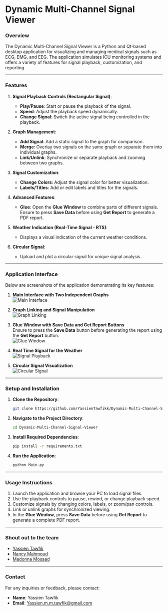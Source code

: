 # Dynamic Multi-Channel Signal Viewer

### **Overview**
The Dynamic Multi-Channel Signal Viewer is a Python and Qt-based desktop application for visualizing and managing medical signals such as ECG, EMG, and EEG. The application simulates ICU monitoring systems and offers a variety of features for signal playback, customization, and reporting.

---

### **Features**

1. **Signal Playback Controls (Rectangular Signal)**:
   - **Play/Pause**: Start or pause the playback of the signal.
   - **Speed**: Adjust the playback speed dynamically.
   - **Change Signal**: Switch the active signal being controlled in the playback.

2. **Graph Management**:
   - **Add Signal**: Add a static signal to the graph for comparison.
   - **Merge**: Overlay two signals on the same graph or separate them into individual graphs.
   - **Link/Unlink**: Synchronize or separate playback and zooming between two graphs.

3. **Signal Customization**:
   - **Change Colors**: Adjust the signal color for better visualization.
   - **Labels/Titles**: Add or edit labels and titles for the signals.

4. **Advanced Features**:
   - **Glue**: Open the **Glue Window** to combine parts of different signals. Ensure to press **Save Data** before using **Get Report** to generate a PDF report.

5. **Weather Indication (Real-Time Signal - RTS)**:
   - Displays a visual indication of the current weather conditions.

6. **Circular Signal**:
   - Upload and plot a circular signal for unique signal analysis.

---

### **Application Interface**
Below are screenshots of the application demonstrating its key features:

1. **Main Interface with Two Independent Graphs**  
   ![Main Interface](https://github.com/user-attachments/assets/2c6bc2bf-5924-4e73-aaf0-e1a3b51f33ba)

2. **Graph Linking and Signal Manipulation**  
   ![Graph Linking](https://github.com/user-attachments/assets/f8afb6e1-5fb5-4b46-b0bb-be5f1eb6881e)

3. **Glue Window with Save Data and Get Report Buttons**  
   Ensure to press the **Save Data** button before generating the report using the **Get Report** button.  
   ![Glue Window](https://github.com/user-attachments/assets/fdaed8a2-22a7-49a9-b5a9-c7657e8f59dd)

4. **Real Time Signal for the Weather**  
   ![Signal Playback](https://github.com/user-attachments/assets/1ab3a206-43c6-476d-a454-d6587a470e0c)

5. **Circular Signal Visualization**  
   ![Circular Signal](https://github.com/user-attachments/assets/14a29bca-8649-40a0-846c-0d7f23d1ea7d)

---

### **Setup and Installation**
1. **Clone the Repository**:
   ```bash
   git clone https://github.com/YassienTawfikk/Dynamic-Multi-Channel-Signal-Viewer.git
   ```
2. **Navigate to the Project Directory**:
   ```bash
   cd Dynamic-Multi-Channel-Signal-Viewer
   ```
3. **Install Required Dependencies**:
   ```bash
   pip install -r requirements.txt
   ```
4. **Run the Application**:
   ```bash
   python Main.py
   ```

---

### **Usage Instructions**
1. Launch the application and browse your PC to load signal files.
2. Use the playback controls to pause, rewind, or change playback speed.
3. Customize signals by changing colors, labels, or zoom/pan controls.
4. Link or unlink graphs for synchronized viewing.
5. In the **Glue Window**, press **Save Data** before using **Get Report** to generate a complete PDF report.

---

### **Shout out to the team**

- [Yassien Tawfik](https://github.com/YassienTawfikk)
- [Nancy Mahmoud](https://github.com/nancymahmoud1)
- [Madonna Mosaad](https://github.com/madonna-mosaad)
---

### **Contact**
For any inquiries or feedback, please contact:
- **Name**: Yassien Tawfik
- **Email**: Yassien.m.m.tawfik@gmail.com
